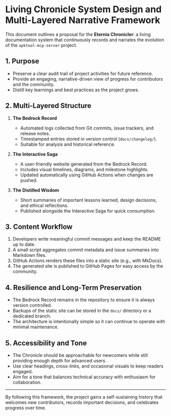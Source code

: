 # Living Chronicle System Design and Multi-Layered Narrative Framework

This document outlines a proposal for the **Eternia Chronicler**: a living documentation system that continuously records and narrates the evolution of the `apktool-mcp-server` project.

## 1. Purpose

- Preserve a clear audit trail of project activities for future reference.
- Provide an engaging, narrative-driven view of progress for contributors and the community.
- Distill key learnings and best practices as the project grows.

## 2. Multi‑Layered Structure

1. **The Bedrock Record**
   - Automated logs collected from Git commits, issue trackers, and release notes.
   - Timestamped entries stored in version control (`docs/changelog/`).
   - Suitable for analysis and historical reference.

2. **The Interactive Saga**
   - A user-friendly website generated from the Bedrock Record.
   - Includes visual timelines, diagrams, and milestone highlights.
   - Updated automatically using GitHub Actions when changes are pushed.

3. **The Distilled Wisdom**
   - Short summaries of important lessons learned, design decisions, and ethical reflections.
   - Published alongside the Interactive Saga for quick consumption.

## 3. Content Workflow

1. Developers write meaningful commit messages and keep the README up to date.
2. A small script aggregates commit metadata and issue summaries into Markdown files.
3. GitHub Actions renders these files into a static site (e.g., with MkDocs).
4. The generated site is published to GitHub Pages for easy access by the community.

## 4. Resilience and Long‑Term Preservation

- The Bedrock Record remains in the repository to ensure it is always version controlled.
- Backups of the static site can be stored in the `docs/` directory or a dedicated branch.
- The architecture is intentionally simple so it can continue to operate with minimal maintenance.

## 5. Accessibility and Tone

- The Chronicle should be approachable for newcomers while still providing enough depth for advanced users.
- Use clear headings, cross-links, and occasional visuals to keep readers engaged.
- Aim for a tone that balances technical accuracy with enthusiasm for collaboration.

---

By following this framework, the project gains a self-sustaining history that welcomes new contributors, records important decisions, and celebrates progress over time.
